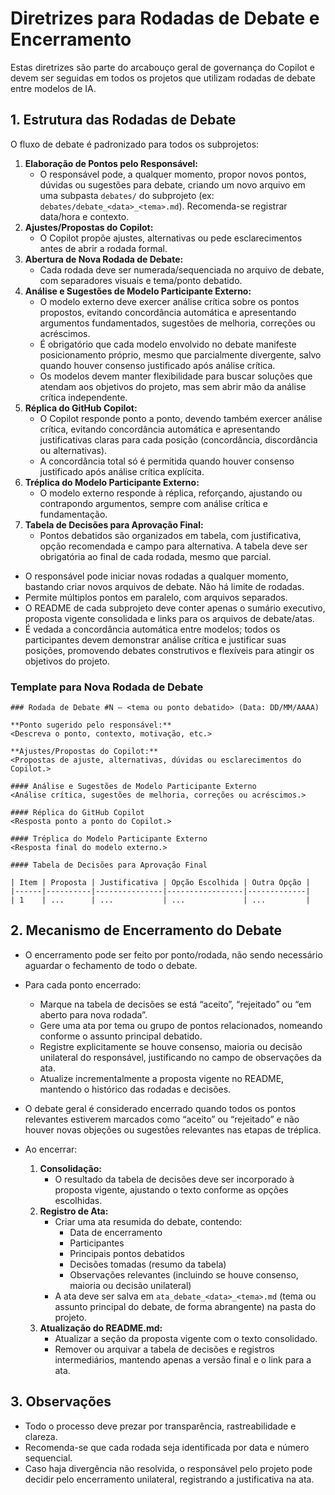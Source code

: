 # Diretrizes para Rodadas de Debate e Encerramento

Estas diretrizes são parte do arcabouço geral de governança do Copilot e devem ser seguidas em todos os projetos que utilizam rodadas de debate entre modelos de IA.

## 1. Estrutura das Rodadas de Debate


O fluxo de debate é padronizado para todos os subprojetos:
   1. **Elaboração de Pontos pelo Responsável:**
       - O responsável pode, a qualquer momento, propor novos pontos, dúvidas ou sugestões para debate, criando um novo arquivo em uma subpasta `debates/` do subprojeto (ex: `debates/debate_<data>_<tema>.md`). Recomenda-se registrar data/hora e contexto.
  2. **Ajustes/Propostas do Copilot:**
     - O Copilot propõe ajustes, alternativas ou pede esclarecimentos antes de abrir a rodada formal.
  3. **Abertura de Nova Rodada de Debate:**
     - Cada rodada deve ser numerada/sequenciada no arquivo de debate, com separadores visuais e tema/ponto debatido.
  4. **Análise e Sugestões de Modelo Participante Externo:**
     - O modelo externo deve exercer análise crítica sobre os pontos propostos, evitando concordância automática e apresentando argumentos fundamentados, sugestões de melhoria, correções ou acréscimos.
     - É obrigatório que cada modelo envolvido no debate manifeste posicionamento próprio, mesmo que parcialmente divergente, salvo quando houver consenso justificado após análise crítica.
     - Os modelos devem manter flexibilidade para buscar soluções que atendam aos objetivos do projeto, mas sem abrir mão da análise crítica independente.
  5. **Réplica do GitHub Copilot:**
     - O Copilot responde ponto a ponto, devendo também exercer análise crítica, evitando concordância automática e apresentando justificativas claras para cada posição (concordância, discordância ou alternativas).
     - A concordância total só é permitida quando houver consenso justificado após análise crítica explícita.
  6. **Tréplica do Modelo Participante Externo:**
     - O modelo externo responde à réplica, reforçando, ajustando ou contrapondo argumentos, sempre com análise crítica e fundamentação.
  7. **Tabela de Decisões para Aprovação Final:**
     - Pontos debatidos são organizados em tabela, com justificativa, opção recomendada e campo para alternativa. A tabela deve ser obrigatória ao final de cada rodada, mesmo que parcial.

   - O responsável pode iniciar novas rodadas a qualquer momento, bastando criar novos arquivos de debate. Não há limite de rodadas.
   - Permite múltiplos pontos em paralelo, com arquivos separados.
   - O README de cada subprojeto deve conter apenas o sumário executivo, proposta vigente consolidada e links para os arquivos de debate/atas.
   - É vedada a concordância automática entre modelos; todos os participantes devem demonstrar análise crítica e justificar suas posições, promovendo debates construtivos e flexíveis para atingir os objetivos do projeto.

### Template para Nova Rodada de Debate

```
### Rodada de Debate #N — <tema ou ponto debatido> (Data: DD/MM/AAAA)

**Ponto sugerido pelo responsável:**  
<Descreva o ponto, contexto, motivação, etc.>

**Ajustes/Propostas do Copilot:**  
<Propostas de ajuste, alternativas, dúvidas ou esclarecimentos do Copilot.>

#### Análise e Sugestões de Modelo Participante Externo
<Análise crítica, sugestões de melhoria, correções ou acréscimos.>

#### Réplica do GitHub Copilot
<Resposta ponto a ponto do Copilot.>

#### Tréplica do Modelo Participante Externo
<Resposta final do modelo externo.>

#### Tabela de Decisões para Aprovação Final

| Item | Proposta | Justificativa | Opção Escolhida | Outra Opção |
|------|----------|---------------|-----------------|-------------|
| 1    | ...      | ...           | ...             | ...         |
```

## 2. Mecanismo de Encerramento do Debate

- O encerramento pode ser feito por ponto/rodada, não sendo necessário aguardar o fechamento de todo o debate.
- Para cada ponto encerrado:
   - Marque na tabela de decisões se está “aceito”, “rejeitado” ou “em aberto para nova rodada”.
   - Gere uma ata por tema ou grupo de pontos relacionados, nomeando conforme o assunto principal debatido.
   - Registre explicitamente se houve consenso, maioria ou decisão unilateral do responsável, justificando no campo de observações da ata.
   - Atualize incrementalmente a proposta vigente no README, mantendo o histórico das rodadas e decisões.

- O debate geral é considerado encerrado quando todos os pontos relevantes estiverem marcados como “aceito” ou “rejeitado” e não houver novas objeções ou sugestões relevantes nas etapas de tréplica.

- Ao encerrar:
   1. **Consolidação:**
       - O resultado da tabela de decisões deve ser incorporado à proposta vigente, ajustando o texto conforme as opções escolhidas.
   2. **Registro de Ata:**
       - Criar uma ata resumida do debate, contendo:
          - Data de encerramento
          - Participantes
          - Principais pontos debatidos
          - Decisões tomadas (resumo da tabela)
          - Observações relevantes (incluindo se houve consenso, maioria ou decisão unilateral)
       - A ata deve ser salva em `ata_debate_<data>_<tema>.md` (tema ou assunto principal do debate, de forma abrangente) na pasta do projeto.
   3. **Atualização do README.md:**
       - Atualizar a seção da proposta vigente com o texto consolidado.
       - Remover ou arquivar a tabela de decisões e registros intermediários, mantendo apenas a versão final e o link para a ata.

## 3. Observações

- Todo o processo deve prezar por transparência, rastreabilidade e clareza.
- Recomenda-se que cada rodada seja identificada por data e número sequencial.
- Caso haja divergência não resolvida, o responsável pelo projeto pode decidir pelo encerramento unilateral, registrando a justificativa na ata.
